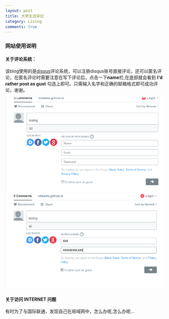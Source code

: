 ```yaml
---
layout: post
title: 大学生活杂记
category: Living
comments: true
---
```

### 网站使用说明
#### 关于评论系统：
该blog使用的是[disqus](https://disqus.com)评论系统，可以注册disqus账号直接评论，还可以匿名评论，在匿名评论时需要注意在写下评论后，点击一下**name**栏,在底部就会看到 **I'd rather post as gust** 勾选上即可。只需输入名字和正确的邮箱格式即可成功评论，谢谢。

![name](/images/name.PNG)
![gust](/images/gust.PNG)

#### 关于访问 INTERNET 问题
有时为了与国际联通，发现自己在局域网中，怎么办呢,怎么办呢...
